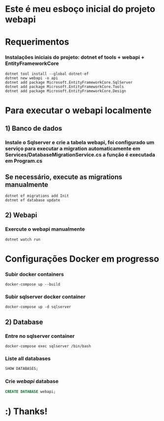 # Este é meu esboço inicial do projeto webapi

# Requerimentos
### Instalações iniciais do projeto: dotnet ef tools + webapi + EntityFrameworkCore
```shell
dotnet tool install --global dotnet-ef
dotnet new webapi -o api
dotnet add package Microsoft.EntityFrameworkCore.SqlServer
dotnet add package Microsoft.EntityFrameworkCore.Tools
dotnet add package Microsoft.EntityFrameworkCore.Design

```
# Para executar o webapi localmente
## 1) Banco de dados
### Instale o Sqlserver e crie a tabela webapi, foi configurado um serviço para executar a migration automaticamente em Services/DatabaseMigrationService.cs a função é executada em Program.cs

## Se necessário, execute as migrations manualmente
```shell
dotnet ef migrations add Init
dotnet ef database update
```

## 2) Webapi
### Exercute o webapi manualmente
```shell
dotnet watch run
```

# Configurações Docker em progresso
### Subir docker containers
```shell
docker-compose up --build
```

### Subir sqlserver docker container
```shell
docker-compose up -d sqlserver
```

## 2) Database
### Entre no sqlserver container
```shell
docker-compose exec sqlserver /bin/bash
```

### Liste all databases
```sql
SHOW DATABASES;
```

### Crie *webapi* database
```sql
CREATE DATABASE webapi;
```

# :) Thanks!